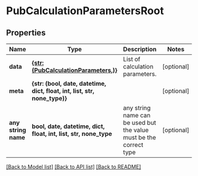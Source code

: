 # PubCalculationParametersRoot


## Properties
Name | Type | Description | Notes
------------ | ------------- | ------------- | -------------
**data** | [**{str: (PubCalculationParameters,)}**](PubCalculationParameters.md) | List of calculation parameters. | [optional] 
**meta** | **{str: (bool, date, datetime, dict, float, int, list, str, none_type)}** |  | [optional] 
**any string name** | **bool, date, datetime, dict, float, int, list, str, none_type** | any string name can be used but the value must be the correct type | [optional]

[[Back to Model list]](../README.md#documentation-for-models) [[Back to API list]](../README.md#documentation-for-api-endpoints) [[Back to README]](../README.md)


